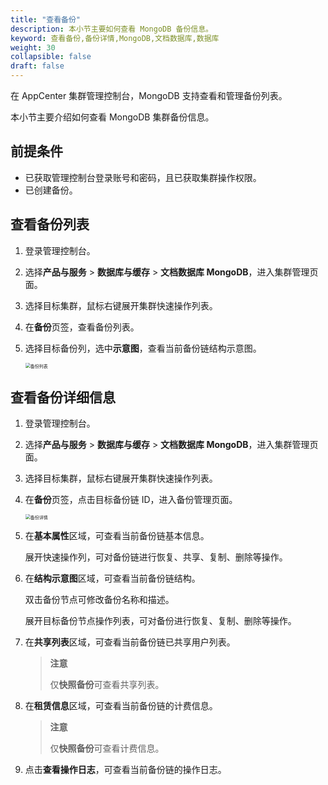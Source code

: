 ```yaml
---
title: "查看备份"
description: 本小节主要如何查看 MongoDB 备份信息。 
keyword: 查看备份,备份详情,MongoDB,文档数据库,数据库
weight: 30
collapsible: false
draft: false
---
```




在 AppCenter 集群管理控制台，MongoDB 支持查看和管理备份列表。

本小节主要介绍如何查看 MongoDB 集群备份信息。

## 前提条件

- 已获取管理控制台登录账号和密码，且已获取集群操作权限。
- 已创建备份。

## 查看备份列表

1. 登录管理控制台。
2. 选择**产品与服务** > **数据库与缓存** > **文档数据库 MongoDB**，进入集群管理页面。
3. 选择目标集群，鼠标右键展开集群快速操作列表。
4. 在**备份**页签，查看备份列表。
5. 选择目标备份列，选中**示意图**，查看当前备份链结构示意图。

   <img src="../../../_images/backup_list.png" alt="备份列表" style="zoom:50%;" />

## 查看备份详细信息

1. 登录管理控制台。
2. 选择**产品与服务** > **数据库与缓存** > **文档数据库 MongoDB**，进入集群管理页面。
3. 选择目标集群，鼠标右键展开集群快速操作列表。
4. 在**备份**页签，点击目标备份链 ID，进入备份管理页面。

   <img src="../../../_images/check_backup_1.png" alt="备份详情" style="zoom:50%;" />

5. 在**基本属性**区域，可查看当前备份链基本信息。
   
   展开快速操作列，可对备份链进行恢复、共享、复制、删除等操作。

6. 在**结构示意图**区域，可查看当前备份链结构。

   双击备份节点可修改备份名称和描述。

   展开目标备份节点操作列表，可对备份进行恢复、复制、删除等操作。

7. 在**共享列表**区域，可查看当前备份链已共享用户列表。

   > **注意**
   >
   > 仅**快照备份**可查看共享列表。

8. 在**租赁信息**区域，可查看当前备份链的计费信息。

   > **注意**
   >
   > 仅**快照备份**可查看计费信息。

9. 点击**查看操作日志**，可查看当前备份链的操作日志。
